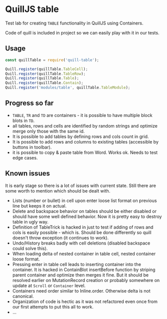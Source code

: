 # QuillJS table

Test lab for creating `TABLE` functionality in QuillJS using Containers.

Code of quill is included in project so we can easily play with it in our tests.

## Usage
```javascript
const quillTable = require('quill-table');

Quill.register(quillTable.TableCell);
Quill.register(quillTable.TableRow);
Quill.register(quillTable.Table);
Quill.register(quillTable.Contain);
Quill.register('modules/table', quillTable.TableModule);
```
## Progress so far
* `TABLE`, `TR` and `TD` are containers - it is possible to have multiple block blots in `TD`.
* all tables, rows and cells are identified by random strings and optimize merge only those with the same id.
* It is possible to add tables by defining rows and cols count in grid.
* It is possible to add rows and columns to existing tables (accessible by buttons in toolbar).
* it is possible to copy & paste table from Word. Works ok. Needs to test edge cases.

## Known issues
It is early stage so there is a lot of issues with current state.
Still there are some worth to mention which should be dealt with.

* Lists (number or bullet) in cell upon enter loose list format on previous line but keeps it on actual.
* Delete and backspace behavior on tables should be either disabled or should have some well defined behavior. Now it is pretty easy to destroy table in ugly way.
* Definition of TableTrick is hacked in just to test if adding of rows and cols is easily possible - which is. Should be done differently so quill doesn't throw exception (it continues to work).
* Undo/History breaks badly with cell deletions (disabled backspace could solve this).
* When loading delta of nested container in table cell, nested container loose format.
* Pressing enter in table cell leads to inserting container into the container. It is hacked in ContainBlot insertBefore function by striping parent container and optimize then merges it fine. But it should be resolved earlier on MutationRecord creation or probably somewhere on update at `Scroll` or `Container` level.
* Containers need order similar to Inline.order. Otherwise delta is not canonical.
* Organization of code is hectic as it was not refactored even once from our first attempts to put this all to work.
* ...
